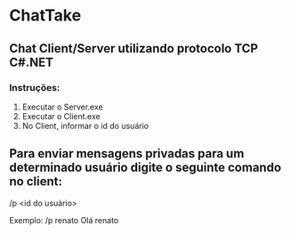 # ChatTake

## Chat Client/Server utilizando protocolo TCP C#.NET

### Instruções:

1) Executar o Server.exe
2) Executar o Client.exe
3) No Client, informar o id do usuário

## Para enviar mensagens privadas para um determinado usuário digite o seguinte comando no client:

/p <id do usuário> <mensagem>

Exemplo: /p renato Olá renato


